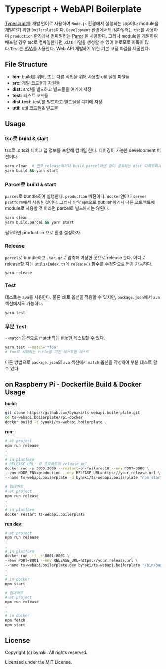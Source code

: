 # Typescript + WebAPI Boilerplate

[Typescript](https://www.typescriptlang.org)를 개발 언어로 사용하여 `Node.js` 환경에서 실행되는 app이나 module을 개발하기 위한 `Boilerplate`이다. `Development` 환경에서의 컴파일러는 `tsc`를 사용하며 `production` 환경에서 컴파일러는 [Parcel](https://parceljs.org)을 사용한다. 그러나 module을 개발하여 배포할 경우 tsc로 컴파일한다면 .d.ts 파일을 생성할 수 있어 여로모로 이득이 많다.`Test`는 [AVA](https://github.com/avajs/ava)를 사용한다. Web API 개발하기 위한 기본 코딩 파일을 제공한다.


## File Structure

- **bin:** build를 위해, 또는 다른 작업을 위해 사용할 util 실행 파일들
- **src:** 개발 코드들과 자원들
- **dist:** src/를 빌드하고 빌드물을 여기에 저장
- **test:** 테스트 코드들
- **dist.test:** test/를 빌드하고 빌드물을 여기에 저장
- **util:** util 코드들 & 빌드물


## Usage

### tsc로 build & start

tsc로 .d.ts와 디버그 맵 정보를 포함해 컴파일 한다. 디버깅이 가능한 development 버젼이다.

```bash
yarn clean  # 만약 release하거나 build.parcel하면 같이 공유하는 dist 디렉토리가 오염되므로 먼저 clean 하는게 좋다.
yarn build && yarn start
```


### Parcel로 build & start

`parcel`로 bundle하여 실행한다. `production` 버젼이다. `docker`안이나 `server platform`에서 사용될 것이다. 그러나 만약 `npm`으로 publish하거나 다른 프로젝트에 module로 사용할 것 이라면 parcel로 빌드해서는 않된다.

```bash
yarn clean
yarn build.parcel && yarn start
```

필요하면 production 으로 환경 설정하자.


### Release

`parcel`로 bundle하고 `.tar.gz`로 압축해 지정한 곳으로 release 한다. 어디로 release할 지는 `utils/index.ts`에 `release()` 함수를 수정함으로 변경 가능하다.

```bash
yarn release
```


### Test

테스트는 `ava`를 사용한다. 물론 cli로 옵션을 적용할 수 있지만, `package.json`에서 `ava` 섹션에서도 가능하다.

```bash
yarn test
```


### 부분 Test

`--match` 옵션으로 match되는 title만 테스트할 수 있다.

```bash
yarn test --match='*foo'
# foo로 시작하는 title를 가진 테스트만 테스트
```

다른 방법으로 `package.json`의 `ava` 섹션에서 `match` 옵션을 작성하여 부분 테스트 할 수 있다.


## on Raspberry Pi - Dockerfile Build & Docker Usage

**build:**

```bash
git clone https://github.com/bynaki/ts-webapi.boilerplate.git
cd ts-webapi.boilerplate/rpi-docker
docker build -t bynaki/ts-webapi.boilerplate .
```

**run:**

```bash
# at project
npm run release
.
.
# in platform
# RELEASE_URL: 이 프로젝트의 release url
docker run -p 3000:3000 --restart=on-failure:10 --env PORT=3000 \
--env NODE_ENV=production --env RELEASE_URL=https://your.release.url \
--name ts-webapi.boilerplate -d bynaki/ts-webapi.boilerplate "npm start"

# 업데이트
# at project
npm run release
.
.
# in platform
docker restart ts-webapi.boilerplate
```

**run dev:**

```bash
# at project
npm run release
.
.
# in platform
docker run -it -p 8001:8001 \
--env PORT=8001 --env RELEASE_URL=https://your.release.url \
--name ts-webapi.boilerplate.dev bynaki/ts-webapi.boilerplate "/bin/bash"
.
.
# in docker
npm start

# 업데이트
# at project
npm run release
.
.
# in docker
npm fetch
npm start
```


## License

Copyright (c) bynaki. All rights reserved.

Licensed under the MIT License.